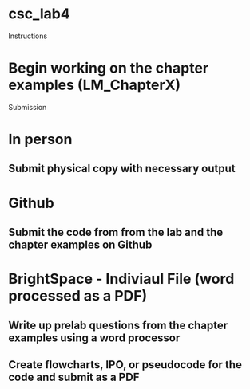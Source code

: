 # csc_lab4

Instructions
# Begin working on the chapter examples (LM_ChapterX)

Submission
# In person
## Submit physical copy with necessary output
# Github
## Submit the code from from the lab and the chapter examples on Github
# BrightSpace - Indiviaul File (word processed as a PDF)
## Write up prelab questions from the chapter examples using a word processor
## Create flowcharts, IPO, or pseudocode for the code and submit as a PDF

